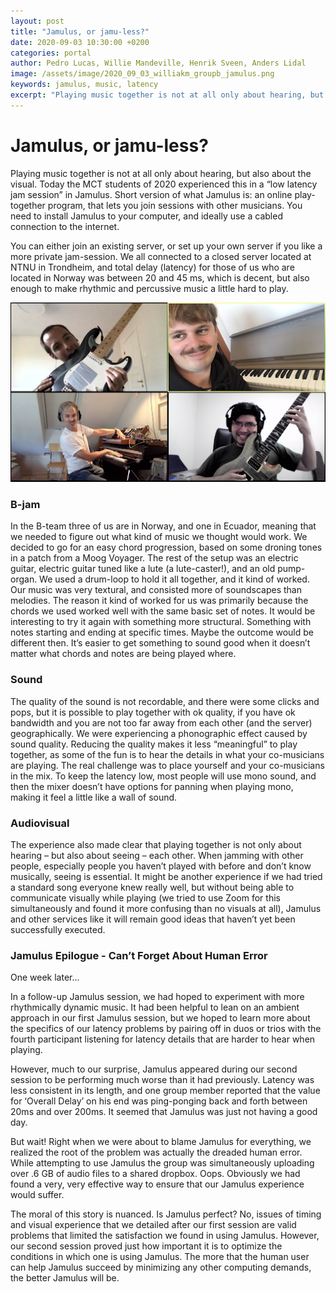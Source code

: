 ```yaml
---
layout: post
title: "Jamulus, or jamu-less?"
date: 2020-09-03 10:30:00 +0200
categories: portal
author: Pedro Lucas, Willie Mandeville, Henrik Sveen, Anders Lidal
image: /assets/image/2020_09_03_williakm_groupb_jamulus.png
keywords: jamulus, music, latency
excerpt: "Playing music together is not at all only about hearing, but also about the visual. Today the MCT students of 2020 experienced this in a “low latency jam session” in Jamulus."
---
```


# Jamulus, or jamu-less?

Playing music together is not at all only about hearing, but also about the visual. Today the MCT students of 2020 experienced this in a “low latency jam session” in Jamulus. Short version of what Jamulus is: an online play-together program, that lets you join sessions with other musicians. You need to install Jamulus to your computer, and ideally use a cabled connection to the internet.

You can either join an existing server, or set up your own server if you like a more private jam-session. We all connected to a closed server located at NTNU in Trondheim, and total delay (latency) for those of us who are located in Norway was between 20 and 45 ms, which is decent, but also enough to make rhythmic and percussive music a little hard to play.

![Team B tries jamulus](/assets/image/2020_09_03_williakm_groupb_jamulus.png "Team B jams.")

### B-jam
In the B-team three of us are in Norway, and one in Ecuador, meaning that we needed to figure out what kind of music we thought would work. We decided to go for an easy chord progression, based on some droning tones in a patch from a Moog Voyager. The rest of the setup was an electric guitar, electric guitar tuned like a lute (a lute-caster!), and an old pump-organ. We used a drum-loop to hold it all together, and it kind of worked. Our music was very textural, and consisted more of soundscapes than melodies.
The reason it kind of worked for us was primarily because the chords we used worked well with the same basic set of notes. It would be interesting to try it again with something more structural. Something with notes starting and ending at specific times. Maybe the outcome would be different then. It’s easier to get something to sound good when it doesn’t matter what chords and notes are being played where.

### Sound
The quality of the sound is not recordable, and there were some clicks and pops, but it is possible to play together with ok quality, if you have ok bandwidth and you are not too far away from each other (and the server) geographically.
We were experiencing a phonographic effect caused by sound quality. Reducing the quality makes it less “meaningful” to play together, as some of the fun is to hear the details in what your co-musicians are playing.
The real challenge was to place yourself and your co-musicians in the mix. To keep the latency low, most people will use mono sound, and then the mixer doesn’t have options for panning when playing mono, making it feel a little like a wall of sound.

### Audiovisual
The experience also made clear that playing together is not only about hearing – but also about seeing – each other. When jamming with other people, especially people you haven’t played with before and don’t know musically, seeing is essential. It might be another experience if we had tried a standard song everyone knew really well, but without being able to communicate visually while playing (we tried to use Zoom for this simultaneously and found it more confusing than no visuals at all), Jamulus and other services like it will remain good ideas that haven’t yet been successfully executed.

### Jamulus Epilogue - Can’t Forget About Human Error

One week later...

In a follow-up Jamulus session, we had hoped to experiment with more rhythmically dynamic music. It had been helpful to lean on an ambient approach in our first Jamulus session, but we hoped to learn more about the specifics of our latency problems by pairing off in duos or trios with the fourth participant listening for latency details that are harder to hear when playing.

However, much to our surprise, Jamulus appeared during our second session to be performing much worse than it had previously. Latency was less consistent in its length, and one group member reported that the value for ‘Overall Delay’ on his end was ping-ponging back and forth between 20ms and over 200ms. It seemed that Jamulus was just not having a good day.

But wait! Right when we were about to blame Jamulus for everything, we realized the root of the problem was actually the dreaded human error. While attempting to use Jamulus the group was simultaneously uploading over .6 GB of audio files to a shared dropbox. Oops. Obviously we had found a very, very effective way to ensure that our Jamulus experience would suffer.

The moral of this story is nuanced. Is Jamulus perfect? No, issues of timing and visual experience that we detailed after our first session are valid problems that limited the satisfaction we found in using Jamulus. However, our second session proved just how important it is to optimize the conditions in which one is using Jamulus. The more that the human user can help Jamulus succeed by minimizing any other computing demands, the better Jamulus will be.
